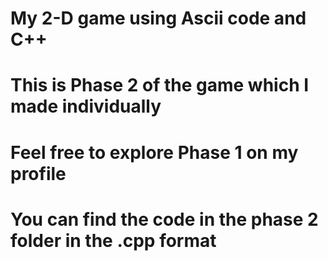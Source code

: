 # My 2-D game using Ascii code and C++
# This is Phase 2 of the game which I made individually 
# Feel free to explore Phase 1 on my profile
# You can find the code in the phase 2 folder in the .cpp format

